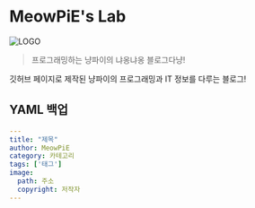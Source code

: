 # **MeowPiE's Lab**

![LOGO](./assets/img/logo_full.png)

> 프로그래밍하는 냥파이의 냐옹냐옹 블로그다냥!

깃허브 페이지로 제작된 냥파이의 프로그래밍과 IT 정보를 다루는 블로그!

## YAML 백업

```yaml
---
title: "제목"
author: MeowPiE
category: 카테고리
tags: ['태그']
image:
  path: 주소
  copyright: 저작자
---
```
